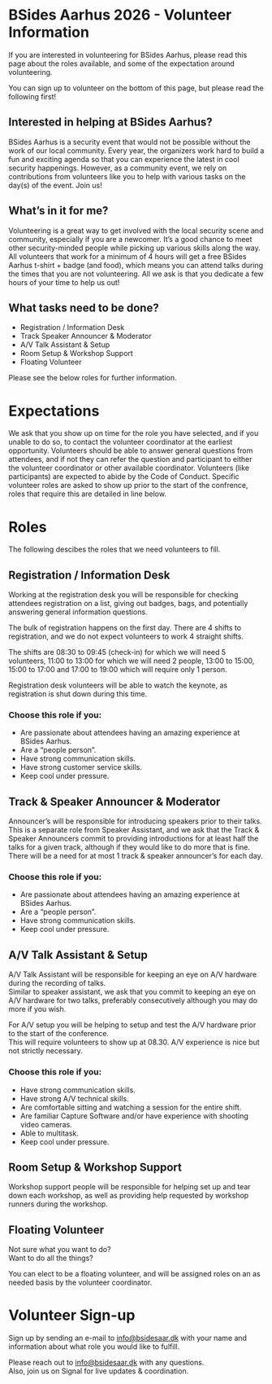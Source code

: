 # BSides Aarhus 2026 - Volunteer Information
If you are interested in volunteering for BSides Aarhus, please read this page about the roles available, and some of the expectation around volunteering. 

You can sign up to volunteer on the bottom of this page, but please read the following first!

## Interested in helping at BSides Aarhus?
BSides Aarhus is a security event that would not be possible without the work of our local community. Every year, the organizers work hard to build a fun and exciting agenda so that you can experience the latest in cool security happenings. However, as a community event, we rely on contributions from volunteers like you to help with various tasks on the day(s) of the event. Join us!

## What’s in it for me?
Volunteering is a great way to get involved with the local security scene and community, especially if you are a newcomer. It’s a good chance to meet other security-minded people while picking up various skills along the way. All volunteers that work for a minimum of 4 hours will get a free BSides Aarhus t-shirt + badge (and food), which means you can attend talks during the times that you are not volunteering. All we ask is that you dedicate a few hours of your time to help us out!

## What tasks need to be done?

* Registration / Information Desk
* Track Speaker Announcer & Moderator
* A/V Talk Assistant & Setup
* Room Setup & Workshop Support
* Floating Volunteer

Please see the below roles for further information.

# Expectations
We ask that you show up on time for the role you have selected, and if you unable to do so, to contact the volunteer coordinator at the earliest opportunity. Volunteers should be able to answer general questions from attendees, and if not they can refer the question and participant to either the volunteer coordinator or other available coordinator. Volunteers (like participants) are expected to abide by the Code of Conduct. Specific volunteer roles are asked to show up prior to the start of the confrence, roles that require this are detailed in line below.

# Roles
The following descibes the roles that we need volunteers to fill.

## Registration / Information Desk
Working at the registration desk you will be responsible for checking attendees registration on a list, giving out badges, bags, and potentially answering general information questions.

The bulk of registration happens on the first day.
There are 4 shifts to registration, and we do not expect volunteers to work 4 straight shifts. 

The shifts are 08:30 to 09:45 (check-in) for which we will need 5 volunteers, 11:00 to 13:00 for which we will need 2 people, 13:00 to 15:00, 15:00 to 17:00 and 17:00 to 19:00 which will require only 1 person.

Registration desk volunteers will be able to watch the keynote, as registration is shut down during this time.

### Choose this role if you:
* Are passionate about attendees having an amazing experience at BSides Aarhus.
* Are a “people person”.
* Have strong communication skills.
* Have strong customer service skills.
* Keep cool under pressure.

## Track & Speaker Announcer & Moderator
Announcer’s will be responsible for introducing speakers prior to their talks. This is a separate role from Speaker Assistant, and we ask that the Track & Speaker Announcers commit to providing introductions for at least half the talks for a given track, although if they would like to do more that is fine. There will be a need for at most 1 track & speaker announcer’s for each day.

### Choose this role if you:
* Are passionate about attendees having an amazing experience at BSides Aarhus.
* Are a “people person”.
* Have strong communication skills.
* Keep cool under pressure.

## A/V Talk Assistant & Setup
A/V Talk Assistant will be responsible for keeping an eye on A/V hardware during the recording of talks.  
Similar to speaker assistant, we ask that you commit to keeping an eye on A/V hardware for two talks, preferably consecutively although you may do more if you wish.

For A/V setup you will be helping to setup and test the A/V hardware prior to the start of the conference.  
This will require volunteers to show up at 08.30. A/V experience is nice but not strictly necessary.

### Choose this role if you:
* Have strong communication skills.
* Have strong A/V technical skills.
* Are comfortable sitting and watching a session for the entire shift.
* Are familiar Capture Software and/or have experience with shooting video cameras.
* Able to multitask.
* Keep cool under pressure.

## Room Setup & Workshop Support
Workshop support people will be responsible for helping set up and tear down each workshop, as well as providing help requested by workshop runners during the workshop.

## Floating Volunteer
Not sure what you want to do?  
Want to do all the things?

You can elect to be a floating volunteer, and will be assigned roles on an as needed basis by the volunteer coordinator.

# Volunteer Sign-up
Sign up by sending an e-mail to info@bsidesaar.dk with your name and information about what role you would like to fulfill.

Please reach out to info@bsidesaar.dk with any questions.   
Also, join us on Signal for live updates & coordination.

